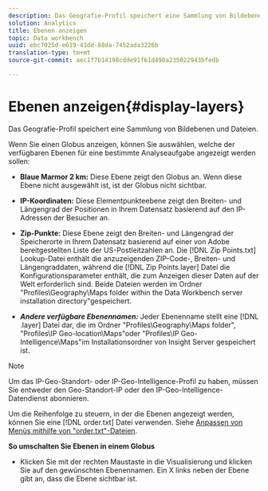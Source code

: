 ```yaml
---
description: Das Geografie-Profil speichert eine Sammlung von Bildebenen und Dateien.
solution: Analytics
title: Ebenen anzeigen
topic: Data workbench
uuid: ebc7025d-e619-43dd-88da-7452ada3226b
translation-type: tm+mt
source-git-commit: aec1f7b14198cdde91f61d490a235022943bfedb

---
```



# Ebenen anzeigen{#display-layers}

Das Geografie-Profil speichert eine Sammlung von Bildebenen und Dateien.

Wenn Sie einen Globus anzeigen, können Sie auswählen, welche der verfügbaren Ebenen für eine bestimmte Analyseaufgabe angezeigt werden sollen:

* **Blaue Marmor 2 km:** Diese Ebene zeigt den Globus an. Wenn diese Ebene nicht ausgewählt ist, ist der Globus nicht sichtbar.
* **IP-Koordinaten:** Diese Elementpunkteebene zeigt den Breiten- und Längengrad der Positionen in Ihrem Datensatz basierend auf den IP-Adressen der Besucher an.
* **Zip-Punkte:** Diese Ebene zeigt den Breiten- und Längengrad der Speicherorte in Ihrem Datensatz basierend auf einer von Adobe bereitgestellten Liste der US-Postleitzahlen an. Die [!DNL Zip Points.txt] Lookup-Datei enthält die anzuzeigenden ZIP-Code-, Breiten- und Längengraddaten, während die [!DNL Zip Points.layer] Datei die Konfigurationsparameter enthält, die zum Anzeigen dieser Daten auf der Welt erforderlich sind. Beide Dateien werden im Ordner &quot;Profiles\Geography\Maps folder within the Data Workbench server installation directory&quot;gespeichert.

* ***Andere verfügbare Ebenennamen:*** Jeder Ebenenname stellt eine [!DNL .layer] Datei dar, die im Ordner &quot;Profiles\Geography\Maps folder&quot;, &quot;Profiles\IP Geo-location\Maps&quot;oder &quot;Profiles\IP Geo-Intelligence\Maps&quot;im Installationsordner von Insight Server gespeichert ist.

>[!NOTE]
>
>Um das IP-Geo-Standort- oder IP-Geo-Intelligence-Profil zu haben, müssen Sie entweder den Geo-Standort-IP oder den IP-Geo-Intelligence-Datendienst abonnieren.

Um die Reihenfolge zu steuern, in der die Ebenen angezeigt werden, können Sie eine [!DNL order.txt] Datei verwenden. Siehe [Anpassen von Menüs mithilfe von &quot;order.txt&quot;-Dateien](../../../../home/c-get-started/c-intf-anlys-ftrs/c-ctm-menus/t-cstm-menus-ordr-files.md#task-a391800a8dd444deb3e1516d5189f999).

**So umschalten Sie Ebenen in einem Globus**

* Klicken Sie mit der rechten Maustaste in die Visualisierung und klicken Sie auf den gewünschten Ebenennamen. Ein X links neben der Ebene gibt an, dass die Ebene sichtbar ist.


